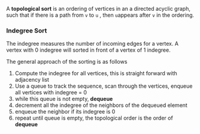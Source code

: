 A **topological sort** is an ordering of vertices in an a directed acyclic graph, such that if there is a path from `v` to `u` , then `u`appears after `v` in the ordering.

### Indegree Sort
The indegree measures the number of incoming edges for a vertex. A vertex with 0 indegree will sorted in front of a vertex of 1 indegree. 

The general approach of the sorting is as follows
1. Compute the indegree for all vertices, this is straight forward with adjacency list
2. Use a queue to track the sequence, scan through the vertices, enqueue all vertices with indegree = 0
3. while this queue is not empty, **dequeue**
4. decrement all the indegree of the neighbors of the dequeued element
5. enqueue the neighbor if its indegree is 0
6. repeat until queue is empty, the topological order is the order of **dequeue**